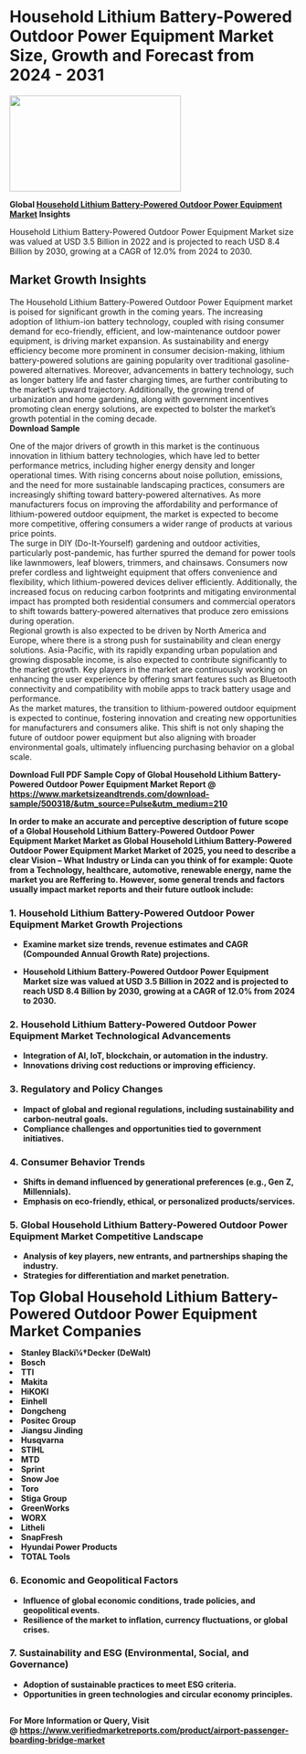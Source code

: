 <H1>Household Lithium Battery-Powered Outdoor Power Equipment Market Size, Growth and Forecast from 2024 - 2031</H1><img class="aligncenter size-medium wp-image-584254" src="https://thirdeyenews.in/wp-content/uploads/2024/09/Global-Market-Research-300x168.jpeg" alt="" width="300" height="168" /><p><strong>Global&nbsp;<a href="https://www.marketsizeandtrends.com/download-sample/500318/&amp;utm_source=Pulse&amp;utm_medium=210">Household Lithium Battery-Powered Outdoor Power Equipment Market</a> Insights</strong></p><p>Household Lithium Battery-Powered Outdoor Power Equipment Market size was valued at USD 3.5 Billion in 2022 and is projected to reach USD 8.4 Billion by 2030, growing at a CAGR of 12.0% from 2024 to 2030.</p><p><h2>Market Growth Insights</h2> <p>The Household Lithium Battery-Powered Outdoor Power Equipment market is poised for significant growth in the coming years. The increasing adoption of lithium-ion battery technology, coupled with rising consumer demand for eco-friendly, efficient, and low-maintenance outdoor power equipment, is driving market expansion. As sustainability and energy efficiency become more prominent in consumer decision-making, lithium battery-powered solutions are gaining popularity over traditional gasoline-powered alternatives. Moreover, advancements in battery technology, such as longer battery life and faster charging times, are further contributing to the market’s upward trajectory. Additionally, the growing trend of urbanization and home gardening, along with government incentives promoting clean energy solutions, are expected to bolster the market’s growth potential in the coming decade. <br><strong>Download Sample</strong></p> <p>One of the major drivers of growth in this market is the continuous innovation in lithium battery technologies, which have led to better performance metrics, including higher energy density and longer operational times. With rising concerns about noise pollution, emissions, and the need for more sustainable landscaping practices, consumers are increasingly shifting toward battery-powered alternatives. As more manufacturers focus on improving the affordability and performance of lithium-powered outdoor equipment, the market is expected to become more competitive, offering consumers a wider range of products at various price points. <br>The surge in DIY (Do-It-Yourself) gardening and outdoor activities, particularly post-pandemic, has further spurred the demand for power tools like lawnmowers, leaf blowers, trimmers, and chainsaws. Consumers now prefer cordless and lightweight equipment that offers convenience and flexibility, which lithium-powered devices deliver efficiently. Additionally, the increased focus on reducing carbon footprints and mitigating environmental impact has prompted both residential consumers and commercial operators to shift towards battery-powered alternatives that produce zero emissions during operation. <br>Regional growth is also expected to be driven by North America and Europe, where there is a strong push for sustainability and clean energy solutions. Asia-Pacific, with its rapidly expanding urban population and growing disposable income, is also expected to contribute significantly to the market growth. Key players in the market are continuously working on enhancing the user experience by offering smart features such as Bluetooth connectivity and compatibility with mobile apps to track battery usage and performance. <br>As the market matures, the transition to lithium-powered outdoor equipment is expected to continue, fostering innovation and creating new opportunities for manufacturers and consumers alike. This shift is not only shaping the future of outdoor power equipment but also aligning with broader environmental goals, ultimately influencing purchasing behavior on a global scale. <br><strong></p><p><span class=""><strong>Download Full PDF Sample Copy of Global Household Lithium Battery-Powered Outdoor Power Equipment Market Report</strong> @ <a href="https://www.marketsizeandtrends.com/download-sample/500318/&amp;utm_source=Pulse&amp;utm_medium=210" target="_blank">https://www.marketsizeandtrends.com/download-sample/500318/&amp;utm_source=Pulse&amp;utm_medium=210</a></span></p><p>In order to make an accurate and perceptive description of future scope of a Global&nbsp;Household Lithium Battery-Powered Outdoor Power Equipment Market Market as Global&nbsp;Household Lithium Battery-Powered Outdoor Power Equipment Market Market of 2025, you need to describe a clear Vision &ndash; What Industry or Linda can you think of for example: Quote from a Technology, healthcare, automotive, renewable energy, name the market you are Reffering to. However, some general trends and factors usually impact market reports and their future outlook include:</p><h3>1.&nbsp;<strong>Household Lithium Battery-Powered Outdoor Power Equipment Market Growth Projections</strong></h3><ul><li>Examine market size trends, revenue estimates and CAGR (Compounded Annual Growth Rate) projections.</li><li><p>Household Lithium Battery-Powered Outdoor Power Equipment Market size was valued at USD 3.5 Billion in 2022 and is projected to reach USD 8.4 Billion by 2030, growing at a CAGR of 12.0% from 2024 to 2030.</p></li></ul><h3>2.&nbsp;<strong>Household Lithium Battery-Powered Outdoor Power Equipment Market Technological Advancements</strong></h3><ul><li>Integration of AI, IoT, blockchain, or automation in the industry.</li><li>Innovations driving cost reductions or improving efficiency.</li></ul><h3>3.&nbsp;<strong>Regulatory and Policy Changes</strong></h3><ul><li>Impact of global and regional regulations, including sustainability and carbon-neutral goals.</li><li>Compliance challenges and opportunities tied to government initiatives.</li></ul><h3>4.&nbsp;<strong>Consumer Behavior Trends</strong></h3><ul><li>Shifts in demand influenced by generational preferences (e.g., Gen Z, Millennials).</li><li>Emphasis on eco-friendly, ethical, or personalized products/services.</li></ul><h3>5.&nbsp;<strong>Global Household Lithium Battery-Powered Outdoor Power Equipment Market Competitive Landscape</strong></h3><ul><li>Analysis of key players, new entrants, and partnerships shaping the industry.</li><li>Strategies for differentiation and market penetration.</li></ul><p data-pm-slice="1 1 []"><span style="color: inherit; font-family: inherit; font-size: 25px;">Top Global Household Lithium Battery-Powered Outdoor Power Equipment Market Companies</span></p><div class="" data-test-id=""><p><li>Stanley Blackï¼†Decker (DeWalt)</li><li> Bosch</li><li> TTI</li><li> Makita</li><li> HiKOKI</li><li> Einhell</li><li> Dongcheng</li><li> Positec Group</li><li> Jiangsu Jinding</li><li> Husqvarna</li><li> STIHL</li><li> MTD</li><li> Sprint</li><li> Snow Joe</li><li> Toro</li><li> Stiga Group</li><li> GreenWorks</li><li> WORX</li><li> Litheli</li><li> SnapFresh</li><li> Hyundai Power Products</li><li> TOTAL Tools</li></p></div><h3>6.&nbsp;<strong>Economic and Geopolitical Factors</strong></h3><ul><li>Influence of global economic conditions, trade policies, and geopolitical events.</li><li>Resilience of the market to inflation, currency fluctuations, or global crises.</li></ul><h3>7.&nbsp;<strong>Sustainability and ESG (Environmental, Social, and Governance)</strong></h3><ul><li>Adoption of sustainable practices to meet ESG criteria.</li><li>Opportunities in green technologies and circular economy principles.</li></ul><h2><strong style="font-size: 14px;">For More Information or Query, Visit @&nbsp;</strong><a style="background-color: #ffffff; font-size: 14px;" href="https://www.marketsizeandtrends.com/report/household-lithium-battery-powered-outdoor-power-equipment-market/" target="_blank">https://www.verifiedmarketreports.com/product/airport-passenger-boarding-bridge-market</a></h2>
